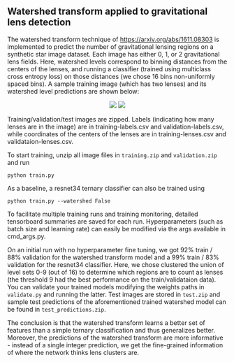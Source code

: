 ## Watershed transform applied to gravitational lens detection

The watershed transform technique of https://arxiv.org/abs/1611.08303 is implemented to predict the
number of gravitational lensing regions on a synthetic star image dataset. Each image has either 0, 1, or 2
gravitational lens fields. Here, watershed levels correspond to binning distances from the centers of the lenses,
and running a classifier (trained using multiclass cross entropy loss) on those distances (we chose 16 bins non-uniformly
spaced bins). A sample training image (which has two lenses) and its watershed level predictions are shown below:

<p align="center">
<img src="https://github.com/timothyn617/watershed-transform/blob/master/example/training-00007.png">
<img src="https://github.com/timothyn617/watershed-transform/blob/master/example/training-00007-prediction.png">
</p>

Training/validation/test images are zipped. Labels (indicating how many lenses are in the image) are in training-labels.csv
and validation-labels.csv, while coordinates of the centers of the lenses are in training-lenses.csv and validataion-lenses.csv.

To start training, unzip all image files in ```training.zip``` and ```validation.zip``` and run 

```python train.py```

As a baseline, a resnet34 ternary classifier can also be trained using

```python train.py --watershed False```

To facilitate multiple training runs and training monitoring, detailed tensorboard summaries are saved 
for each run. Hyperparameters (such as batch size and learning rate) can easily be modified via the args available in
cmd_args.py.

On an initial run with no hyperparameter fine tuning, we got 92% train / 88% validation for the watershed transform model
and a 99% train / 83% validation for the resnet34 classifier. Here, we chose clustered the union of level sets 0-9 (out of 16) to determine which regions are to count as lenses (the threshold 9 had the best performance on the train/validataion data). You can validate your trained models modifying the weights paths in ```validate.py``` and running the latter. Test images are stored in ```test.zip``` and sample test predictions of the aforementioned trained watershed model can be found in ```test_predictions.zip```.

The conclusion is that the watershed transform learns a better set of features than a simple ternary classification and thus
generalizes better. Moreover, the predictions of the watershed transform are more informative - instead of a single integer
prediction, we get the fine-grained information of where the network thinks lens clusters are.
